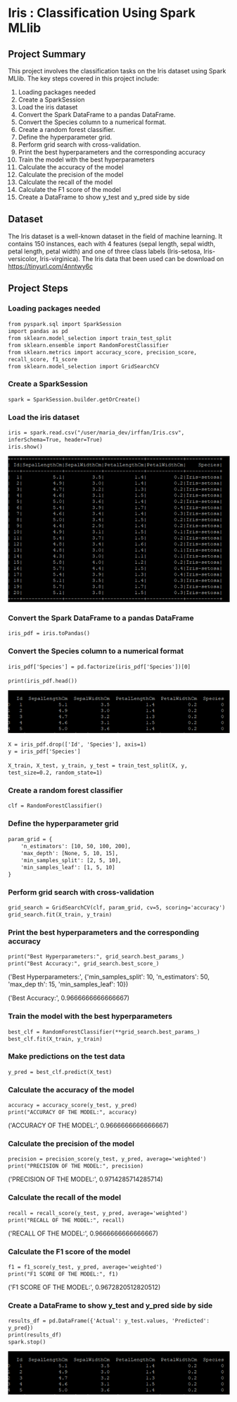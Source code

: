 # Iris : Classification Using Spark MLlib

## Project Summary

This project involves the classification tasks on the Iris dataset using Spark MLlib. The key steps covered in this project include:

1.  Loading packages needed
2.  Create a SparkSession
3.  Load the iris dataset
4.  Convert the Spark DataFrame to a pandas DataFrame.
5.  Convert the Species column to a numerical format.
6.  Create a random forest classifier.
7.  Define the hyperparameter grid.
8.  Perform grid search with cross-validation.
9.  Print the best hyperparameters and the corresponding accuracy
10.  Train the model with the best hyperparameters
11.  Calculate the accuracy of the model
12.  Calculate the precision of the model
13.  Calculate the recall of the model
14.  Calculate the F1 score of the model
15.  Create a DataFrame to show y_test and y_pred side by side

## Dataset
The Iris dataset is a well-known dataset in the field of machine learning. It contains 150 instances, each with 4 features (sepal length, sepal width, petal length, petal width) and one of three class labels (Iris-setosa, Iris-versicolor, Iris-virginica). The Iris data that been used can be download on https://tinyurl.com/4nntwy6c

## Project Steps
### Loading packages needed
```
from pyspark.sql import SparkSession
import pandas as pd
from sklearn.model_selection import train_test_split
from sklearn.ensemble import RandomForestClassifier
from sklearn.metrics import accuracy_score, precision_score, recall_score, f1_score
from sklearn.model_selection import GridSearchCV
```
### Create a SparkSession
```
spark = SparkSession.builder.getOrCreate()
```
### Load the iris dataset
```
iris = spark.read.csv("/user/maria_dev/irffan/Iris.csv", inferSchema=True, header=True)
iris.show()
```
![Alt text](https://github.com/irffanhaziq/DataManagementAssignment3/blob/main/Screenshot%202024-06-13%20115550.png)
### Convert the Spark DataFrame to a pandas DataFrame
```
iris_pdf = iris.toPandas()
```

### Convert the Species column to a numerical format
```
iris_pdf['Species'] = pd.factorize(iris_pdf['Species'])[0]

print(iris_pdf.head())
```
![Alt text](https://github.com/irffanhaziq/DataManagementAssignment3/blob/main/Screenshot%202024-06-13%20t115550.png)
```
X = iris_pdf.drop(['Id', 'Species'], axis=1)
y = iris_pdf['Species']

X_train, X_test, y_train, y_test = train_test_split(X, y, test_size=0.2, random_state=1)
```

### Create a random forest classifier
```
clf = RandomForestClassifier()
```

### Define the hyperparameter grid
```
param_grid = {
    'n_estimators': [10, 50, 100, 200],
    'max_depth': [None, 5, 10, 15],
    'min_samples_split': [2, 5, 10],
    'min_samples_leaf': [1, 5, 10]
}
```

### Perform grid search with cross-validation
```
grid_search = GridSearchCV(clf, param_grid, cv=5, scoring='accuracy')
grid_search.fit(X_train, y_train)
```

### Print the best hyperparameters and the corresponding accuracy
```
print("Best Hyperparameters:", grid_search.best_params_)
print("Best Accuracy:", grid_search.best_score_)
```
('Best Hyperparameters:', {'min_samples_split': 10, 'n_estimators': 50, 'max_dep                                     th': 15, 'min_samples_leaf': 10})

('Best Accuracy:', 0.9666666666666667)

### Train the model with the best hyperparameters
```
best_clf = RandomForestClassifier(**grid_search.best_params_)
best_clf.fit(X_train, y_train)
```

### Make predictions on the test data
```
y_pred = best_clf.predict(X_test)
```

### Calculate the accuracy of the model
```
accuracy = accuracy_score(y_test, y_pred)
print("ACCURACY OF THE MODEL:", accuracy)
```
('ACCURACY OF THE MODEL:', 0.9666666666666667)

### Calculate the precision of the model
```
precision = precision_score(y_test, y_pred, average='weighted')
print("PRECISION OF THE MODEL:", precision)
```
('PRECISION OF THE MODEL:', 0.9714285714285714)
### Calculate the recall of the model
```
recall = recall_score(y_test, y_pred, average='weighted')
print("RECALL OF THE MODEL:", recall)
```
('RECALL OF THE MODEL:', 0.9666666666666667)
### Calculate the F1 score of the model
```
f1 = f1_score(y_test, y_pred, average='weighted')
print("F1 SCORE OF THE MODEL:", f1)
```
('F1 SCORE OF THE MODEL:', 0.9672820512820512)
### Create a DataFrame to show y_test and y_pred side by side
```
results_df = pd.DataFrame({'Actual': y_test.values, 'Predicted': y_pred})
print(results_df)
spark.stop()
```
![Alt text](https://github.com/irffanhaziq/DataManagementAssignment3/blob/main/Screenshot%202024-06-13%20t115550.png)

